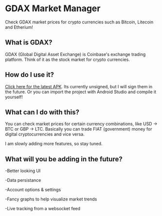 # GDAX Market Manager #

Check GDAX market prices for crypto currencies such as Bitcoin, Litecoin and Etherium!

## What is GDAX? ##

GDAX (Global Digital Asset Exchange) is Coinbase's exchange trading platform. Think of it as the stock market for crypto currencies.

## How do I use it? ##

[Click here for the latest APK](https://github.com/skr1p7k1dd/GDAXMarketManager/raw/master/APKs/app-debug-v0.1.apk). Its currently unsigned, but I will sign them in the future. Or you can import the project with Android Studio and compile it yourself!

## What can I do with this? ##

You can check market prices for certain currency combinations, like USD -> BTC or GBP -> LTC. Basically you can trade FIAT (government) money for digital cryptocurrencies and vice versa.

I am slowly adding more features, so stay tuned.

## What will you be adding in the future? ##

-Better looking UI

-Data persistance 

-Account options & settings

-Fancy graphs to help visualize market trends

-Live tracking from a websocket feed